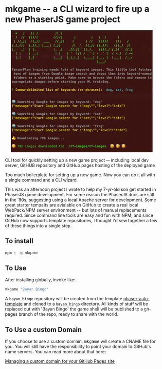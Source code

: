 # mkgame -- a CLI wizard to fire up a new PhaserJS game project

<p align="center">
  <img src="sshot.png" height="400">
</p>

CLI tool for quickly setting up a new game project -- including local dev server, GitHUB repository and GitHub pages hosting of the deployed game

Too much boilerplate for setting up a new game. Now you can do it all with a single command and a CLI wizard.

This was an afternoon project I wrote to help my 7-yr-old son get started in PhaserJS game development. For some reason the PhaserJS docs are still in the '80s, suggesting using a local Apache server for development. Some great starter tempalts are avialable on GitHub to create a real local WebPack/NPM server environment -- but lots of manual replacements required. Since command line tools are easy and fun with NPM, and since GitHub now supports template repositories, I thought I'd sew together a few of these things into a single step.

## To install

```.js
npm i -g mkgame
```

## To Use

After installing globally, invoke like:

```.js
mkgame "Bayan Bingo"
```

A `bayan_bingo` repository will be created from the template [phaser-auto-template](https://github.com/chadananda/phaser-auto-template) and cloned to a `bayan_bingo` directory. All kinds of stuff will be replaced out with 'Bayan Bingo' the game shell will be published to a gh-pages branch of the repo, ready to share with the world.


## To Use a custom Domain

If you choose to use a custom domain, <kbd>mkgame</kbd> will create a CNAME file for you. You will still have the responsibility to point your domain to GitHub's name servers. You can read more about that here:

[Managing a custom domain for your GitHub Pages site](https://docs.github.com/en/github/working-with-github-pages/managing-a-custom-domain-for-your-github-pages-site)





